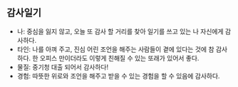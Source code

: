 ## 감사일기
- 나: 중심을 잃지 않고, 오늘 또 감사 할 거리를 찾아 일기를 쓰고 있는 나 자신에게 감사하다. 
- 타인: 나를 아껴 주고, 진심 어린 조언을 해주는 사람들이 곁에 있다는 것에 참 감사하다. 한 오피스 만이더라도 이렇게 친해질 수 있는 또래가 있어서 좋다.
- 물질: 중기청 대출 되어서 감사하다!
- 경험: 따뜻한 위로와 조언을 해주고 받을 수 있는 경험을 할 수 있음에 감사하다. 
